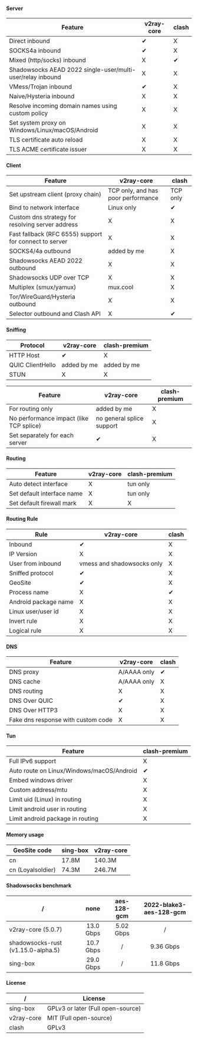 #### Server

| Feature                                                    | v2ray-core | clash |
|------------------------------------------------------------|------------|-------|
| Direct inbound                                             | ✔          | X     |
| SOCKS4a inbound                                            | ✔          | X     |
| Mixed (http/socks) inbound                                 | X          | ✔     |
| Shadowsocks AEAD 2022 single-user/multi-user/relay inbound | X          | X     |
| VMess/Trojan inbound                                       | ✔          | X     |
| Naive/Hysteria inbound                                     | X          | X     |
| Resolve incoming domain names using custom policy          | X          | X     |
| Set system proxy on Windows/Linux/macOS/Android            | X          | X     |
| TLS certificate auto reload                                | X          | X     |
| TLS ACME certificate issuer                                | X          | X     |

#### Client

| Feature                                                | v2ray-core                         | clash    |
|--------------------------------------------------------|------------------------------------|----------|
| Set upstream client (proxy chain)                      | TCP only, and has poor performance | TCP only |
| Bind to network interface                              | Linux only                         | ✔        |
| Custom dns strategy for resolving server address       | X                                  | X        |
| Fast fallback (RFC 6555) support for connect to server | X                                  | X        |
| SOCKS4/4a outbound                                     | added by me                        | X        |
| Shadowsocks AEAD 2022 outbound                         | X                                  | X        |
| Shadowsocks UDP over TCP                               | X                                  | X        |
| Multiplex (smux/yamux)                                 | mux.cool                           | X        |
| Tor/WireGuard/Hysteria outbound                        | X                                  | X        |
| Selector outbound and Clash API                        | X                                  | ✔        |

#### Sniffing

| Protocol         | v2ray-core  | clash-premium |
|------------------|-------------|---------------|
| HTTP Host        | ✔           | X             |
| QUIC ClientHello | added by me | added by me   |
| STUN             | X           | X             |

| Feature                                 | v2ray-core                | clash-premium |
|-----------------------------------------|---------------------------|---------------|
| For routing only                        | added by me               | X             |
| No performance impact (like TCP splice) | no general splice support | X             |
| Set separately for each server          | ✔                         | X             |

#### Routing

| Feature                    | v2ray-core | clash-premium |
|----------------------------|------------|---------------|
| Auto detect interface      | X          | tun only      |
| Set default interface name | X          | tun only      |
| Set default firewall mark  | X          | X             |

#### Routing Rule

| Rule                 | v2ray-core                 | clash |
|----------------------|----------------------------|-------|
| Inbound              | ✔                          | X     |
| IP Version           | X                          | X     |
| User from inbound    | vmess and shadowsocks only | X     |
| Sniffed protocol     | ✔                          | X     |
| GeoSite              | ✔                          | X     |
| Process name         | X                          | ✔     |
| Android package name | X                          | X     |
| Linux user/user id   | X                          | X     |
| Invert rule          | X                          | X     |
| Logical rule         | X                          | X     |

#### DNS

| Feature                            | v2ray-core  | clash |
|------------------------------------|-------------|-------|
| DNS proxy                          | A/AAAA only | ✔     |
| DNS cache                          | A/AAAA only | X     |
| DNS routing                        | X           | X     |
| DNS Over QUIC                      | ✔           | X     |
| DNS Over HTTP3                     | X           | X     |
| Fake dns response with custom code | X           | X     |

#### Tun

| Feature                                   | clash-premium |
|-------------------------------------------|---------------|
| Full IPv6 support                         | X             |
| Auto route on Linux/Windows/macOS/Android | ✔             |
| Embed windows driver                      | X             |
| Custom address/mtu                        | X             |
| Limit uid (Linux) in routing              | X             |
| Limit android user in routing             | X             |
| Limit android package in routing          | X             |

#### Memory usage

| GeoSite code      | sing-box | v2ray-core |
|-------------------|----------|------------|
| cn                | 17.8M    | 140.3M     |
| cn (Loyalsoldier) | 74.3M    | 246.7M     |

#### Shadowsocks benchmark

| /                                  |   none    | aes-128-gcm | 2022-blake3-aes-128-gcm |
|------------------------------------|:---------:|:-----------:|:-----------------------:|
| v2ray-core (5.0.7)                 | 13.0 Gbps |  5.02 Gbps  |            /            |
| shadowsocks-rust (v1.15.0-alpha.5) | 10.7 Gbps |      /      |        9.36 Gbps        |
| sing-box                           | 29.0 Gbps |      /      |        11.8 Gbps        |

#### License

| /          | License                           |
|------------|-----------------------------------|
| sing-box   | GPLv3 or later (Full open-source) |
| v2ray-core | MIT (Full open-source)            |
| clash      | GPLv3                             |